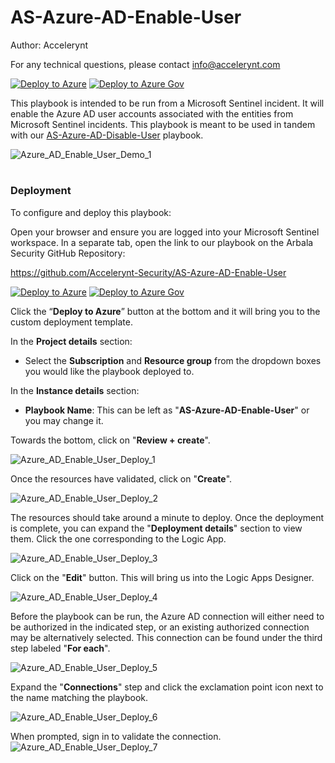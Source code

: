 # AS-Azure-AD-Enable-User
Author: Accelerynt

For any technical questions, please contact info@accelerynt.com  

[![Deploy to Azure](https://aka.ms/deploytoazurebutton)](https://portal.azure.com/#create/Microsoft.Template/uri/https%3A%2F%2Fraw.githubusercontent.com%2FAccelerynt-Security%2FAS-Azure-AD-Enable-User%2Fmaster%2Fazuredeploy.json)
[![Deploy to Azure Gov](https://aka.ms/deploytoazuregovbutton)](https://portal.azure.us/#create/Microsoft.Template/uri/https%3A%2F%2Fraw.githubusercontent.com%2FAccelerynt-Security%2FAS-Azure-AD-Enable-User%2Fmaster%2Fazuredeploy.json)    

This playbook is intended to be run from a Microsoft Sentinel incident. It will enable the Azure AD user accounts associated with the entities from Microsoft Sentinel incidents. This playbook is meant to be used in tandem with our [AS-Azure-AD-Disable-User](https://github.com/Accelerynt-Security/AS-Azure-AD-Disable-User) playbook.

![Azure_AD_Enable_User_Demo_1](Images/Azure_AD_Enable_User_Demo_1.png)


#
### Deployment

To configure and deploy this playbook:

Open your browser and ensure you are logged into your Microsoft Sentinel workspace. In a separate tab, open the link to our playbook on the Arbala Security GitHub Repository:

https://github.com/Accelerynt-Security/AS-Azure-AD-Enable-User

[![Deploy to Azure](https://aka.ms/deploytoazurebutton)](https://portal.azure.com/#create/Microsoft.Template/uri/https%3A%2F%2Fraw.githubusercontent.com%2FAccelerynt-Security%2FAS-Azure-AD-Enable-User%2Fmaster%2Fazuredeploy.json)
[![Deploy to Azure Gov](https://aka.ms/deploytoazuregovbutton)](https://portal.azure.us/#create/Microsoft.Template/uri/https%3A%2F%2Fraw.githubusercontent.com%2FAccelerynt-Security%2FAS-Azure-AD-Enable-User%2Fmaster%2Fazuredeploy.json)

Click the “**Deploy to Azure**” button at the bottom and it will bring you to the custom deployment template.

In the **Project details** section:

* Select the **Subscription** and **Resource group** from the dropdown boxes you would like the playbook deployed to.  

In the **Instance details** section:  
                                                  
* **Playbook Name**: This can be left as "**AS-Azure-AD-Enable-User**" or you may change it. 

Towards the bottom, click on "**Review + create**". 

![Azure_AD_Enable_User_Deploy_1](Images/Azure_AD_Enable_User_Deploy_1.png)

Once the resources have validated, click on "**Create**".

![Azure_AD_Enable_User_Deploy_2](Images/Azure_AD_Enable_User_Deploy_2.png)

The resources should take around a minute to deploy. Once the deployment is complete, you can expand the "**Deployment details**" section to view them.
Click the one corresponding to the Logic App.

![Azure_AD_Enable_User_Deploy_3](Images/Azure_AD_Enable_User_Deploy_3.png)

Click on the "**Edit**" button. This will bring us into the Logic Apps Designer.

![Azure_AD_Enable_User_Deploy_4](Images/Azure_AD_Enable_User_Deploy_4.png)

Before the playbook can be run, the Azure AD connection will either need to be authorized in the indicated step, or an existing authorized connection may be alternatively selected. This connection can be found under the third step labeled "**For each**".

![Azure_AD_Enable_User_Deploy_5](Images/Azure_AD_Enable_User_Deploy_5.png)

Expand the "**Connections**" step and click the exclamation point icon next to the name matching the playbook.
                                                                                                
![Azure_AD_Enable_User_Deploy_6](Images/Azure_AD_Enable_User_Deploy_6.png)

When prompted, sign in to validate the connection.                                                                                                
![Azure_AD_Enable_User_Deploy_7](Images/Azure_AD_Enable_User_Deploy_7.png)
